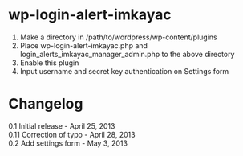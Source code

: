 wp-login-alert-imkayac
======================
1. Make a directory in /path/to/wordpress/wp-content/plugins
2. Place wp-login-alert-imkayac.php and login_alerts_imkayac_manager_admin.php to the above directory
3. Enable this plugin
4. Input username and secret key authentication on Settings form

Changelog
============
0.1 Initial release - April 25, 2013  
0.11 Correction of typo - April 28, 2013  
0.2 Add settings form - May 3, 2013  
